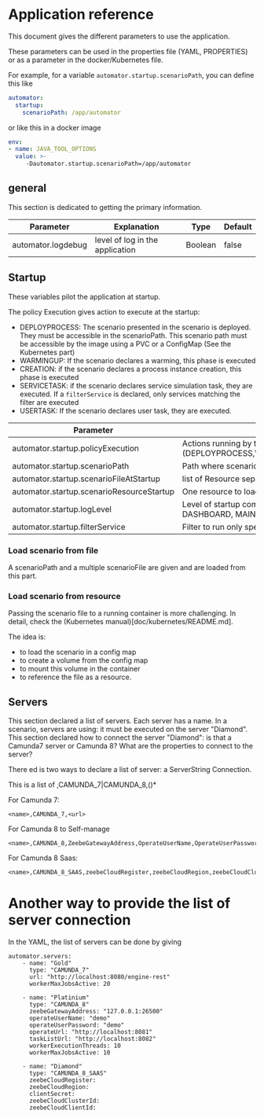 # Application reference

This document gives the different parameters to use the application.

These parameters can be used in the properties file (YAML, PROPERTIES) or as a parameter
in the docker/Kubernetes file.


For example, for a variable  `automator.startup.scenarioPath`, you can define this like

```yaml
automator:
  startup:
    scenarioPath: /app/automator
```

or like this in a docker image

```yaml
env:
- name: JAVA_TOOL_OPTIONS
  value: >-
     -Dautomator.startup.scenarioPath=/app/automator

```

## general

This section is dedicated to getting the primary information.

| Parameter           | Explanation                      | Type     | Default |
|---------------------|----------------------------------|----------|---------|
| automator.logdebug  | level of log in the application  | Boolean  | false   |



## Startup

These variables pilot the application at startup.

The policy Execution gives action to execute at the startup:
* DEPLOYPROCESS: The scenario presented in the scenario is deployed. They must be accessible in the scenarioPath.
  This scenario path must be accessible by the image using a PVC or a ConfigMap (See the Kubernetes part)
* WARMINGUP: If the scenario declares a warming, this phase is executed
* CREATION: if the scenario declares a process instance creation, this phase is executed
* SERVICETASK: if the scenario declares service simulation task, they are executed. If a `filterService` is declared, only services matching the filter are executed
* USERTASK: If the scenario declares user task, they are executed.

| Parameter                                   | Explanation                                                                               | Type   | Default |
|---------------------------------------------|-------------------------------------------------------------------------------------------|--------|---------|
| automator.startup.policyExecution           | Actions running by the application (DEPLOYPROCESS,WARMINGUP,CREATION,SERVICETASK,USERTASK | String | ""      |
| automator.startup.scenarioPath              | Path where scenario are                                                                   | String | "/"     |
| automator.startup.scenarioFileAtStartup     | list of Resource separate by ;                                                            | String | ""      |
| automator.startup.scenarioResourceStartup   | One resource to load to get the scenario                                                  | String | ""      |
| automator.startup.logLevel                  | Level of startup component (DEBUG, INFO, MONITORING, DASHBOARD, MAIN, NOTHING)            | String | MAIN    |
| automator.startup.filterService             | Filter to run only specific service                                                       | String | ""      |


### Load scenario from file
A scenarioPath and a multiple scenarioFile are given and are loaded from this part.

### Load scenario from resource
Passing the scenario file to a running container is more challenging.
In detail, check the  (Kubernetes manual)[doc/kubernetes/README.md].

The idea is:
* to load the scenario in a config map
* to create a volume from the config map
* to mount this volume in the container
* to reference the file as a resource.



## Servers

This section declared a list of servers. Each server has a name. In a scenario, servers are using: it must be executed on the server "Diamond".
This section declared how to connect the server "Diamond": is that a Camunda7 server or Camunda 8? What are the properties to connect to the server?

There ed is two ways to declare a list of server:
a ServerString Connection.

This is a list of <name>,CAMUNDA_7|CAMUNDA_8,(<property>)*

For Camunda 7:
```
<name>,CAMUNDA_7,<url>
```

For Camunda 8 to Self-manage
```
<name>,CAMUNDA_8,ZeebeGatewayAddress,OperateUserName,OperateUserPassword,OperateUrl,ExecutionThreads,MaxJobActive;
```

For Camunda 8 Saas:
```
<name>,CAMUNDA_8_SAAS,zeebeCloudRegister,zeebeCloudRegion,zeebeCloudClusterId,zeebeCloudClientId,clientSecret,OperateUserName,OperateUserPassword,OperateUrl,ExecutionThreads,MaxJobActive
```




# Another way to provide the list of server connection
In the YAML, the list of servers can be done by giving

```
automator.servers:
    - name: "Gold"
      type: "CAMUNDA_7"
      url: "http://localhost:8080/engine-rest"
      workerMaxJobsActive: 20

    - name: "Platinium"
      type: "CAMUNDA_8"
      zeebeGatewayAddress: "127.0.0.1:26500"
      operateUserName: "demo"
      operateUserPassword: "demo"
      operateUrl: "http://localhost:8081"
      taskListUrl: "http://localhost:8082"
      workerExecutionThreads: 10
      workerMaxJobsActive: 10

    - name: "Diamond"
      type: "CAMUNDA_8_SAAS"
      zeebeCloudRegister:
      zeebeCloudRegion:
      clientSecret:
      zeebeCloudClusterId:
      zeebeCloudClientId:
```

